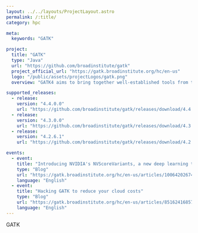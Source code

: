 ```yaml
---
layout: ../../layouts/ProjectLayout.astro
permalink: /:title/
category: hpc

meta:
  keywords: "GATK"

project:
  title: "GATK"
  type: "Java"
  url: "https://github.com/broadinstitute/gatk"
  project_official_url: "https://gatk.broadinstitute.org/hc/en-us"
  logo: "/public/assets/projectLogos/gatk.png"
  overview: "GATK4 aims to bring together well-established tools from the GATK and Picard codebases under a streamlined framework, and to enable selected tools to be run in a massively parallel way on local clusters or in the cloud using Apache Spark. It also contains many newly developed tools not present in earlier releases of the toolkit."

supported_releases:
  - release:
    version: "4.4.0.0"
    url: "https://github.com/broadinstitute/gatk/releases/download/4.4.0.0/gatk-4.4.0.0.zip"
  - release:
    version: "4.3.0.0"
    url: "https://github.com/broadinstitute/gatk/releases/download/4.3.0.0/gatk-4.3.0.0.zip"
  - release:
    version: "4.2.6.1"
    url: "https://github.com/broadinstitute/gatk/releases/download/4.2.6.1/gatk-4.2.6.1.zip"

events:
  - event:
    title: "Introducing NVIDIA's NVScoreVariants, a new deep learning tool for filtering variants"
    type: "Blog"
    url: "https://gatk.broadinstitute.org/hc/en-us/articles/10064202674971-Introducing-NVIDIA-s-NVScoreVariants-a-new-deep-learning-tool-for-filtering-variants-"
    language: "English"
  - event:
    title: "Hacking GATK to reduce your cloud costs"
    type: "Blog"
    url: "https://gatk.broadinstitute.org/hc/en-us/articles/8516241685787-Hacking-GATK-to-reduce-your-cloud-costs"
    language: "English"
---
```


<p>GATK</p>
